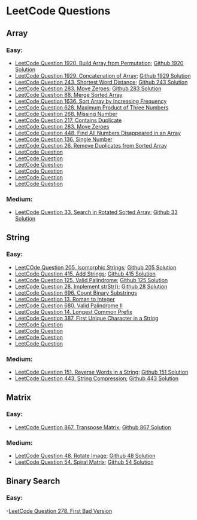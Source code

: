# LeetCode Questions

## Array
### Easy:
- [LeetCode Question 1920. Build Array from Permutation](https://leetcode.com/problems/build-array-from-permutation/); [Github 1920 Solution](https://github.com/ShuxinLi05/Leetcode/blob/main/Array/BuildArrayfromPermutation/src/com/company/Main.java)
- [LeetCode Question 1929. Concatenation of Array](https://leetcode.com/problems/concatenation-of-array/); [Github 1929 Solution](https://github.com/ShuxinLi05/Leetcode/blob/main/Array/ConcatenationOfArray/src/com/company/Main.java)
- [LeetCode Question 243. Shortest Word Distance](https://leetcode.com/problems/shortest-word-distance/); [Github 243 Solution](https://github.com/ShuxinLi05/Leetcode/blob/main/Array/ShortestWordDistance/src/com/company/Main.java)
- [LeetCode Question 283. Move Zeroes](https://leetcode.com/problems/move-zeroes/); [Github 283 Solution](https://github.com/ShuxinLi05/Leetcode/blob/main/Array/MoveZeroes/src/com/company/Main.java)
- [LeetCode Question 88. Merge Sorted Array](https://leetcode.com/problems/merge-sorted-array/)
- [LeetCode Question 1636. Sort Array by Increasing Frequency](https://leetcode.com/problems/sort-array-by-increasing-frequency/)
- [LeetCode Question 628. Maximum Product of Three Numbers](https://leetcode.com/problems/maximum-product-of-three-numbers/)
- [LeetCode Question 268. Missing Number](https://leetcode.com/problems/missing-number/)
- [LeetCode Question 217. Contains Duplicate](https://leetcode.com/problems/contains-duplicate/)
- [LeetCode Question 283. Move Zeroes](https://leetcode.com/problems/move-zeroes/)
- [LeetCode Question 448. Find All Numbers Disappeared in an Array](https://leetcode.com/problems/find-all-numbers-disappeared-in-an-array/)
- [LeetCode Question 136. Single Number](https://leetcode.com/problems/single-number/)
- [LeetCode Question 26. Remove Duplicates from Sorted Array](https://leetcode.com/problems/remove-duplicates-from-sorted-array/)
- [LeetCode Question]()
- [LeetCode Question]()
- [LeetCode Question]()
- [LeetCode Question]()
- [LeetCode Question]()
- [LeetCode Question]()

### Medium:
- [LeetCode Question 33. Search in Rotated Sorted Array](https://leetcode.com/problems/search-in-rotated-sorted-array/); [Github 33 Solution](https://github.com/ShuxinLi05/Leetcode/blob/main/Array/SearchinRotatedSortedArray/src/com/company/Main.java)

## String
### Easy:
- [LeetCOde Question 205. Isomorphic Strings](https://leetcode.com/problems/isomorphic-strings/); [Github 205 Solution](https://github.com/ShuxinLi05/Leetcode/blob/main/String/IsomorphicString/src/com/company/Main.java)
- [LeetCode Question 415. Add Strings](https://leetcode.com/problems/add-strings/); [Github 415 Solution](https://github.com/ShuxinLi05/Leetcode/blob/main/String/AddString/src/com/company/Main.java)
- [LeetCode Question 125. Valid Palindrome](https://leetcode.com/problems/valid-palindrome/); [Github 125 Solution](https://github.com/ShuxinLi05/Leetcode/blob/main/String/ValidPalindrome/src/com/company/Main.java)
- [LeetCode Question 28. Implement strStr()](https://leetcode.com/problems/implement-strstr/); [Github 28 Solution](https://github.com/ShuxinLi05/Leetcode/blob/main/String/ImplementStr/src/com/company/Main.java)
- [LeetCode Question 696. Count Binary Substrings](https://leetcode.com/problems/count-binary-substrings/)
- [LeetCode Question 13. Roman to Integer](https://leetcode.com/problems/roman-to-integer/)
- [LeetCode Question 680. Valid Palindrome II](https://leetcode.com/problems/valid-palindrome-ii/)
- [LeetCode Question 14. Longest Common Prefix](https://leetcode.com/problems/longest-common-prefix/)
- [LeetCode Question 387. First Unique Character in a String](https://leetcode.com/problems/first-unique-character-in-a-string/)
- [LeetCode Question]()
- [LeetCode Question]()
- [LeetCode Question]()
- [LeetCode Question]()


### Medium:
- [LeetCode Question 151. Reverse Words in a String](https://leetcode.com/problems/reverse-words-in-a-string/); [Github 151 Solution](https://github.com/ShuxinLi05/Leetcode/blob/main/String/ReverseWordsInAString/src/com/company/Main.java)
- [LeetCode Question 443. String Compression](https://leetcode.com/problems/string-compression/); [Github 443 Solution](https://github.com/ShuxinLi05/Leetcode/blob/main/String/StringCompression/src/com/company/Main.java)

## Matrix
### Easy:
- [LeetCode Question 867. Transpose Matrix](https://leetcode.com/problems/transpose-matrix/); [Github 867 Solution](https://github.com/ShuxinLi05/Leetcode/blob/main/Matrix/TransposeMatrix/src/com/company/Main.java)

### Medium:
- [LeetCode Question 48. Rotate Image](https://leetcode.com/problems/rotate-image/); [Github 48 Solution](https://github.com/ShuxinLi05/Leetcode/blob/main/Matrix/RotateImage/src/com/company/Main.java)
- [LeetCode Question 54. Spiral Matrix](https://leetcode.com/problems/spiral-matrix/); [Github 54 Solution](https://github.com/ShuxinLi05/Leetcode/blob/main/Matrix/SpiralMatrix/src/com/company/Main.java)

## Binary Search
### Easy:
-[LeetCode Question 278. First Bad Version](https://leetcode.com/problems/first-bad-version/)




